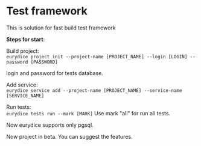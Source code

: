# Test framework
This is solution for fast build test framework

__Steps for start__:

Build project:\
```eurydice project init --project-name [PROJECT_NAME] --login [LOGIN] --password [PASSWORD]```

login and password for tests database.

Add service:\
```eurydice service add --project-name [PROJECT_NAME] --service-name [SERVICE_NAME]```

Run tests:\
```eurydice tests run --mark [MARK]```
Use mark "all" for run all tests.


Now eurydice supports only pgsql.

Now project in beta. You can suggest the features.

